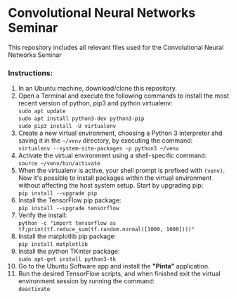 # Convolutional Neural Networks Seminar
This repository includes all relevant files used for the Convolutional Neural Networks Seminar

### Instructions:
1. In an Ubuntu machine, download/clone this repository.
2. Open a Terminal and execute the following commands to install the most recent version of python, pip3 and python virtualenv:  
`sudo apt update`  
`sudo apt install python3-dev python3-pip`  
`sudo pip3 install -U virtualenv`  
3. Create a new virtual environment, choosing a Python 3 interpreter ahd saving it in the `~/venv` directory, by executing the command:  
`virtualenv --system-site-packages -p python3 ~/venv`  
4. Activate the virtual environment using a shell-specific command:  
`source ~/venv/bin/activate`  
5. When the virtualenv is active, your shell prompt is prefixed with `(venv)`. Now it's possible to install packages within the virtual environment without affecting the host system setup. Start by upgrading pip:  
`pip install --upgrade pip`  
6. Install the TensorFlow pip package:  
`pip install --upgrade tensorflow`  
7. Verify the install:  
`python -c "import tensorflow as tf;print(tf.reduce_sum(tf.random.normal([1000, 1000])))"`  
8. Install the matplotlib pip package:  
`pip install matplotlib`  
9. Install the python TKinter package:  
`sudo apt-get install python3-tk`  
10. Go to the Ubuntu Software app and install the __"Pinta"__ application.  
11. Run the desired TensorFlow scripts, and when finished exit the virtual environment session by running the command:  
`deactivate`
